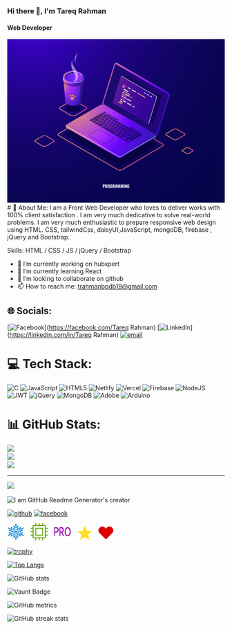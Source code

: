### Hi there 👋, I'm Tareq Rahman
#### Web Developer
<img src="https://github.com/Tareq088/Tareq088/blob/main/Banner.jpg" style="height: 50%;">
# 💫 About Me:
I am a Front Web Developer who loves to deliver works with 100% client satisfaction . I am very much dedicative to solve real-world problems. I am very much enthusiastic to prepare responsive web design using HTML. CSS, tailwindCss, daisyUI,JavaScript, mongoDB, firebase , jQuery and Bootstrap.



Skills: HTML / CSS / JS / jQuery / Bootstrap

- 🔭 I’m currently working on hubxpert 
- 🌱 I’m currently learning React 
- 👯 I’m looking to collaborate on github 
- 📫 How to reach me: trahmanbpdb19@gmail.com 


## 🌐 Socials:
[![Facebook](https://img.shields.io/badge/Facebook-%231877F2.svg?logo=Facebook&logoColor=white)](https://facebook.com/Tareq Rahman) [![LinkedIn](https://img.shields.io/badge/LinkedIn-%230077B5.svg?logo=linkedin&logoColor=white)](https://linkedin.com/in/Tareq Rahman) [![email](https://img.shields.io/badge/Email-D14836?logo=gmail&logoColor=white)](mailto:trahmanbpdb19@gmail.com) 

# 💻 Tech Stack:
![C](https://img.shields.io/badge/c-%2300599C.svg?style=for-the-badge&logo=c&logoColor=white) ![JavaScript](https://img.shields.io/badge/javascript-%23323330.svg?style=for-the-badge&logo=javascript&logoColor=%23F7DF1E) ![HTML5](https://img.shields.io/badge/html5-%23E34F26.svg?style=for-the-badge&logo=html5&logoColor=white) ![Netlify](https://img.shields.io/badge/netlify-%23000000.svg?style=for-the-badge&logo=netlify&logoColor=#00C7B7) ![Vercel](https://img.shields.io/badge/vercel-%23000000.svg?style=for-the-badge&logo=vercel&logoColor=white) ![Firebase](https://img.shields.io/badge/firebase-%23039BE5.svg?style=for-the-badge&logo=firebase) ![NodeJS](https://img.shields.io/badge/node.js-6DA55F?style=for-the-badge&logo=node.js&logoColor=white) ![JWT](https://img.shields.io/badge/JWT-black?style=for-the-badge&logo=JSON%20web%20tokens) ![jQuery](https://img.shields.io/badge/jquery-%230769AD.svg?style=for-the-badge&logo=jquery&logoColor=white) ![MongoDB](https://img.shields.io/badge/MongoDB-%234ea94b.svg?style=for-the-badge&logo=mongodb&logoColor=white) ![Adobe](https://img.shields.io/badge/adobe-%23FF0000.svg?style=for-the-badge&logo=adobe&logoColor=white) ![Arduino](https://img.shields.io/badge/-Arduino-00979D?style=for-the-badge&logo=Arduino&logoColor=white)
# 📊 GitHub Stats:
![](https://github-readme-stats.vercel.app/api?username=Tareq088&theme=radical&hide_border=false&include_all_commits=false&count_private=false)<br/>
![](https://nirzak-streak-stats.vercel.app/?user=Tareq088&theme=radical&hide_border=false)<br/>
![](https://github-readme-stats.vercel.app/api/top-langs/?username=Tareq088&theme=radical&hide_border=false&include_all_commits=false&count_private=false&layout=compact)

---
[![](https://visitcount.itsvg.in/api?id=Tareq088&icon=0&color=0)](https://visitcount.itsvg.in)

<!-- Proudly created with GPRM ( https://gprm.itsvg.in ) -->

![I am GitHub Readme Generator's creator](https://scontent.fdac24-5.fna.fbcdn.net/v/t1.6435-9/69031471_2343222289263303_7084841681974984704_n.jpg?stp=dst-jpg_s960x960&_nc_cat=101&ccb=1-7&_nc_sid=cc71e4&_nc_eui2=AeEB6EIrL_DsIBJsMR2z4uA3OLC-nKNI4ak4sL6co0jhqTat1I0Qyp2qV24ZfnRypykhmno8uhPcVNVS-I6hye0W&_nc_ohc=82QKI9wbzmgQ7kNvgGNbodt&_nc_zt=23&_nc_ht=scontent.fdac24-5.fna&_nc_gid=A-2iBo2ltuB5NFHyXf7FqRs&oh=00_AYDwOb7wfRLlTd1ztLtrHcR_L3LJCrIi5G3np1YXOvtdkQ&oe=6766AFAA)




[<img src='https://cdn.jsdelivr.net/npm/simple-icons@3.0.1/icons/github.svg' alt='github' height='40'>](https://github.com/Tareq088)  [<img src='https://cdn.jsdelivr.net/npm/simple-icons@3.0.1/icons/facebook.svg' alt='facebook' height='40'>](https://www.facebook.com/https://www.facebook.com/tareq.rahman.98837)  

<a href='https://archiveprogram.github.com/'><img src='https://raw.githubusercontent.com/acervenky/animated-github-badges/master/assets/acbadge.gif' width='40' height='40'></a> <a href='https://docs.github.com/en/developers'><img src='https://raw.githubusercontent.com/acervenky/animated-github-badges/master/assets/devbadge.gif' width='40' height='40'></a> <a href='https://github.com/pricing'><img src='https://raw.githubusercontent.com/acervenky/animated-github-badges/master/assets/pro.gif' width='40' height='40'></a> <a href='https://stars.github.com/'><img src='https://raw.githubusercontent.com/acervenky/animated-github-badges/master/assets/starbadge.gif' width='35' height='35'></a> <a href='https://docs.github.com/en/github/supporting-the-open-source-community-with-github-sponsors'><img src='https://raw.githubusercontent.com/acervenky/animated-github-badges/master/assets/sponsorbadge.gif' width='35' height='35'></a> 

[![trophy](https://github-profile-trophy.vercel.app/?username=Tareq088)](https://github.com/ryo-ma/github-profile-trophy)

[![Top Langs](https://github-readme-stats.vercel.app/api/top-langs/?username=Tareq088)](https://github.com/anuraghazra/github-readme-stats)

![GitHub stats](https://github-readme-stats.vercel.app/api?username=Tareq088&show_icons=true&count_private=true)  

![Vaunt Badge](https://api.vaunt.dev/v1/github/entities/Tareq088/contributions?format=svg&private=true)  

![GitHub metrics](https://metrics.lecoq.io/Tareq088)  

![GitHub streak stats](https://streak-stats.demolab.com/?user=Tareq088)  

